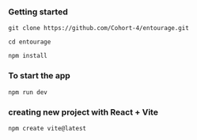 
### Getting started

`git clone https://github.com/Cohort-4/entourage.git`

`cd entourage`

`npm install`

### To start the app
`npm run dev`


### creating new project with React + Vite

`npm create vite@latest`